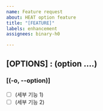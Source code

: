 ```yaml
---
name: Feature request
about: HEAT option feature
title: "[FEATURE]"
labels: enhancement
assignees: binary-h0

---
```


## [OPTIONS] : (option ....)
### [(-o, --option)]
- [ ] (세부 기능 1)
- [ ] (세부 기능 2)
